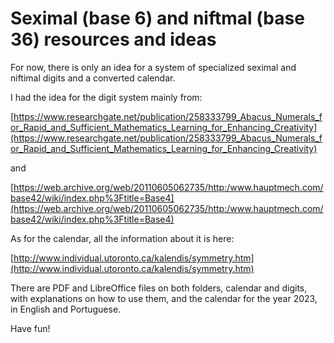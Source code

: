 # Seximal (base 6) and niftmal (base 36) resources and ideas


For now, there is only an idea for a system of specialized seximal and niftimal digits and a converted calendar.

I had the idea for the digit system mainly from:

[https://www.researchgate.net/publication/258333799_Abacus_Numerals_for_Rapid_and_Sufficient_Mathematics_Learning_for_Enhancing_Creativity](https://www.researchgate.net/publication/258333799_Abacus_Numerals_for_Rapid_and_Sufficient_Mathematics_Learning_for_Enhancing_Creativity)

and

[https://web.archive.org/web/20110605062735/http:/www.hauptmech.com/base42/wiki/index.php%3Ftitle=Base4](https://web.archive.org/web/20110605062735/http:/www.hauptmech.com/base42/wiki/index.php%3Ftitle=Base4)

As for the calendar, all the information about it is here:

[http://www.individual.utoronto.ca/kalendis/symmetry.htm](http://www.individual.utoronto.ca/kalendis/symmetry.htm)

There are PDF and LibreOffice files on both folders, calendar and digits, with explanations on how to use them, and the calendar for the year 2023, in English and Portuguese.

Have fun!
